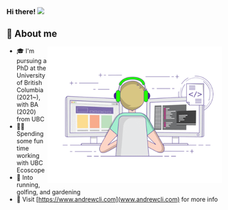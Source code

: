 ### Hi there! <img src="https://media.giphy.com/media/hvRJCLFzcasrR4ia7z/giphy.gif" width="25px">

## 📖 About me

<img align="right" alt="GIF" src="https://github.com/andr3wli/andr3wli/blob/f2d22fff0bd6085afa86792e3a476b652f5a5faf/coding.gif" width="408" height="318" />

- 🎓 I'm pursuing a PhD at the University of British Columbia (2021~), with BA (2020) from UBC
- 👨‍💻 Spending some fun time working with UBC Ecoscope
- 🚀 Into running, golfing, and gardening
- 👀 Visit [https://www.andrewcli.com](www.andrewcli.com) for more info


<!--
**andr3wli/andr3wli** is a ✨ _special_ ✨ repository because its `README.md` (this file) appears on your GitHub profile.

Here are some ideas to get you started:

- 🔭 I’m currently working on ...
- 🌱 I’m currently learning ...
- 👯 I’m looking to collaborate on ...
- 🤔 I’m looking for help with ...
- 💬 Ask me about ...
- 📫 How to reach me: ...
- 😄 Pronouns: ...
- ⚡ Fun fact: ...
-->
